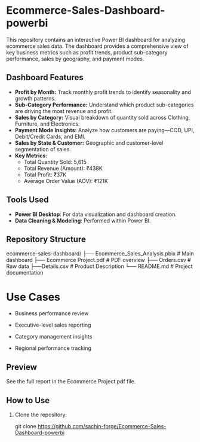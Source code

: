 # Ecommerce-Sales-Dashboard-powerbi
This repository contains an interactive Power BI dashboard for analyzing ecommerce sales data. The dashboard provides a comprehensive view of key business metrics such as profit trends, product sub-category performance, sales by geography, and payment modes.

## Dashboard Features
- **Profit by Month:** Track monthly profit trends to identify seasonality and growth patterns.
- **Sub-Category Performance:** Understand which product sub-categories are driving the most revenue and profit.
- **Sales by Category:** Visual breakdown of quantity sold across Clothing, Furniture, and Electronics.
- **Payment Mode Insights:** Analyze how customers are paying—COD, UPI, Debit/Credit Cards, and EMI.
- **Sales by State & Customer:** Geographic and customer-level segmentation of sales.
- **Key Metrics:**
  -  Total Quantity Sold: 5,615
  -  Total Revenue (Amount): ₹438K
  -  Total Profit: ₹37K
  -  Average Order Value (AOV): ₹121K

## Tools Used
- **Power BI Desktop**: For data visualization and dashboard creation.
- **Data Cleaning & Modeling**: Performed within Power BI.

##  Repository Structure
ecommerce-sales-dashboard/
├── Ecommerce_Sales_Analysis.pbix     # Main dashboard
├── Ecommerce Project.pdf             # PDF overview 
├── Orders.csv                        # Raw data
├──Details.csv                        # Product Description
└── README.md                         # Project documentation

 # Use Cases 
- Business performance review

- Executive-level sales reporting

- Category management insights

- Regional performance tracking

## Preview
   See the full report in the Ecommerce Project.pdf file. 


## How to Use

1. Clone the repository:
   
   git clone https://github.com/sachin-forge/Ecommerce-Sales-Dashboard-powerbi

